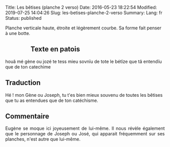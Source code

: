 Title: Les bêtises (planche 2 verso)
Date: 2016-05-23 18:22:54
Modified: 2019-07-25 14:04:26
Slug: les-betises-planche-2-verso
Summary: 
Lang: fr
Status: published

Planche  verticale haute, étroite et légèrement courbe. Sa forme fait penser à une botte.



<figure class="image-block" style="float: left;">
  <img alt="" src="{static}/images/planche_2_verso.png">
  <figcaption style="max-width: 191px"></figcaption>
</figure>

## Texte en patois
houâ mé gène ou jozé te tess mieu sovnïu de tote le bétïze que tâ entendïu que de ton  catechime


## Traduction
Hé ! mon Gène ou Joseph, tu t'es bien mieux souvenu de toutes les bêtises que tu as entendues que de ton catéchisme.

## Commentaire
<p style=text-align:justify;">Eugène se moque ici joyeusement de lui-même. Il nous révèle également que le personnage de Joseph ou José, qui apparait fréquemment sur ses planches, n'est autre que lui-même.</p>

